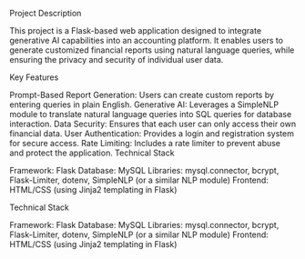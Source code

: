 Project Description

This project is a Flask-based web application designed to integrate generative AI capabilities into an accounting platform. It enables users to generate customized financial reports using natural language queries, while ensuring the privacy and security of individual user data.

Key Features

Prompt-Based Report Generation: Users can create custom reports by entering queries in plain English.
Generative AI: Leverages a SimpleNLP module to translate natural language queries into SQL queries for database interaction.
Data Security: Ensures that each user can only access their own financial data.
User Authentication: Provides a login and registration system for secure access.
Rate Limiting: Includes a rate limiter to prevent abuse and protect the application.
Technical Stack

Framework: Flask
Database: MySQL
Libraries: mysql.connector, bcrypt, Flask-Limiter, dotenv, SimpleNLP (or a similar NLP module)
Frontend: HTML/CSS (using Jinja2 templating in Flask)

Technical Stack

Framework: Flask
Database: MySQL
Libraries: mysql.connector, bcrypt, Flask-Limiter, dotenv, SimpleNLP (or a similar NLP module)
Frontend: HTML/CSS (using Jinja2 templating in Flask)
